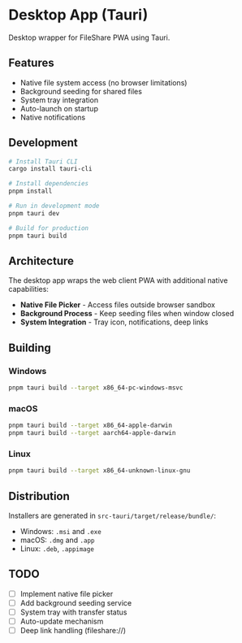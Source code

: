 # Desktop App (Tauri)

Desktop wrapper for FileShare PWA using Tauri.

## Features

- Native file system access (no browser limitations)
- Background seeding for shared files
- System tray integration
- Auto-launch on startup
- Native notifications

## Development

```bash
# Install Tauri CLI
cargo install tauri-cli

# Install dependencies
pnpm install

# Run in development mode
pnpm tauri dev

# Build for production
pnpm tauri build
```

## Architecture

The desktop app wraps the web client PWA with additional native capabilities:

- **Native File Picker** - Access files outside browser sandbox
- **Background Process** - Keep seeding files when window closed
- **System Integration** - Tray icon, notifications, deep links

## Building

### Windows

```bash
pnpm tauri build --target x86_64-pc-windows-msvc
```

### macOS

```bash
pnpm tauri build --target x86_64-apple-darwin
pnpm tauri build --target aarch64-apple-darwin
```

### Linux

```bash
pnpm tauri build --target x86_64-unknown-linux-gnu
```

## Distribution

Installers are generated in `src-tauri/target/release/bundle/`:

- Windows: `.msi` and `.exe`
- macOS: `.dmg` and `.app`
- Linux: `.deb`, `.appimage`

## TODO

- [ ] Implement native file picker
- [ ] Add background seeding service
- [ ] System tray with transfer status
- [ ] Auto-update mechanism
- [ ] Deep link handling (fileshare://)
